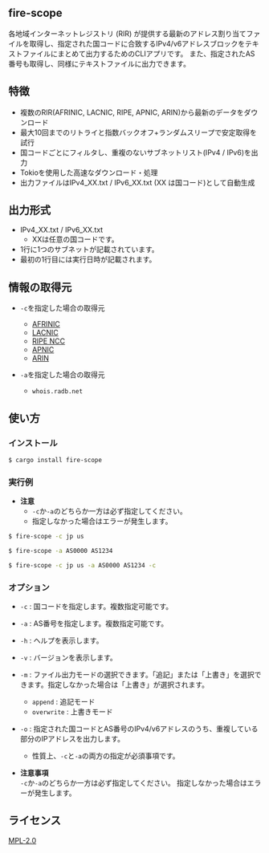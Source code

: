 ## fire-scope
各地域インターネットレジストリ (RIR) が提供する最新のアドレス割り当てファイルを取得し、指定された国コードに合致するIPv4/v6アドレスブロックをテキストファイルにまとめて出力するためのCLIアプリです。
また、指定されたAS番号も取得し、同様にテキストファイルに出力できます。

## 特徴
- 複数のRIR(AFRINIC, LACNIC, RIPE, APNIC, ARIN)から最新のデータをダウンロード
- 最大10回までのリトライと指数バックオフ+ランダムスリープで安定取得を試行
- 国コードごとにフィルタし、重複のないサブネットリスト(IPv4 / IPv6)を出力
- Tokioを使用した高速なダウンロード・処理
- 出力ファイルはIPv4_XX.txt / IPv6_XX.txt (XX は国コード)として自動生成

## 出力形式
- IPv4_XX.txt / IPv6_XX.txt
  - XXは任意の国コードです。
- 1行に1つのサブネットが記載されています。
- 最初の1行目には実行日時が記載されます。

## 情報の取得元
- `-c`を指定した場合の取得元
  - [AFRINIC](https://ftp.afrinic.net/pub/stats/afrinic/delegated-afrinic-extended-latest)
  - [LACNIC](https://ftp.lacnic.net/pub/stats/lacnic/delegated-lacnic-extended-latest)
  - [RIPE NCC](https://ftp.ripe.net/pub/stats/ripencc/delegated-ripencc-extended-latest)
  - [APNIC](https://ftp.apnic.net/pub/stats/apnic/delegated-apnic-extended-latest)
  - [ARIN](https://ftp.arin.net/pub/stats/arin/delegated-arin-extended-latest)

- `-a`を指定した場合の取得元
  - `whois.radb.net`

## 使い方
### インストール
```bash
$ cargo install fire-scope
```

### 実行例
- **注意**
  - `-c`か`-a`のどちらか一方は必ず指定してください。
  - 指定しなかった場合はエラーが発生します。
```bash
$ fire-scope -c jp us
```

```bash
$ fire-scope -a AS0000 AS1234
```

```bash
$ fire-scope -c jp us -a AS0000 AS1234 -c
```

### オプション
- `-c` : 国コードを指定します。複数指定可能です。
- `-a` : AS番号を指定します。複数指定可能です。
- `-h` : ヘルプを表示します。
- `-v` : バージョンを表示します。
- `-m` : ファイル出力モードの選択できます。「追記」または「上書き」を選択できます。指定しなかった場合は「上書き」が選択されます。
  - `append` : 追記モード
  - `overwrite` : 上書きモード
- `-o` : 指定された国コードとAS番号のIPv4/v6アドレスのうち、重複している部分のIPアドレスを出力します。
  - 性質上、`-c`と`-a`の両方の指定が必須事項です。

- **注意事項**<br>
`-c`か`-a`のどちらか一方は必ず指定してください。
指定しなかった場合はエラーが発生します。

## ライセンス
[MPL-2.0](./LICENSE.txt)